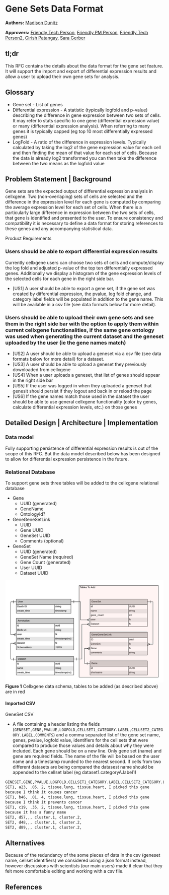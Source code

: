 # Gene Sets Data Format

**Authors:** [Madison Dunitz](mailto:madison.dunitz@chanzuckerberg.com)

**Approvers:** [Friendly Tech Person](mailto:arathi.mani@chanzuckerberg.com), [Friendly PM Person](mailto:schambers@chanzuckerberg.com), [Friendly Tech Person2](mailto:colin.megill@chanzuckerberg.com), [Girish Patangay](mailto:girish.patangay@chanzuckerberg.com), [Sara Gerber](mailto:sara.gerber@chanzuckerberg.com)

## tl;dr

This RFC contains the details about the data format for the gene set feature. It will support the import and export of differential
 expression results and allow a user to upload their own gene sets for analysis.
 
## Glossary
- Gene set - List of genes
- Differential expression - A statistic (typically logfold and p-value) describing the difference in gene expression between two sets of cells. It may refer to stats specific to one gene (differential expression value) or many (differential expression analysis). When referring to many genes it is typically capped (eg top 10 most differentially expressed genes)
- LogFold - A ratio of the difference in expression levels. Typically calculated by taking the log2 of the gene expression value for each cell and then finding the mean of that value for each set of cells. Because the data is already log2 transformed you can then take the difference between the two means as the logfold value
## Problem Statement | Background

Gene sets are the expected output of differential expression analysis in cellxgene. Two (non-overlaping) sets of cells
are selected and the difference in the expression level for each gene is computed by comparing the average
expression level for each set of cells. When there is a particularly large difference in expression between the two sets of
cells, that gene is identified and presented to the user. To ensure consistency and compatibility it is necessary to define a
data format for storing references to these genes and any accompanying statistical data.

Product Requirements
### Users should be able to export differential expression results
Currently cellxgene users can choose two sets of cells and compute/display the log fold and adjusted p-value of the top ten differentially expressed genes. Additionally we display a histogram of the gene expression levels of the selected cells for each gene in the right side bar.
- [US1] A user should be able to export a gene set, if the gene set was created by differential expression, the pvalue, log fold change, and category label fields will be populated in addition to the gene name. This will be available in a csv file (see data formats below for more detail).
### Users should be able to upload their own gene sets and see them in the right side bar with the option to apply them within current cellxgene functionalities, if the same gene ontology was used when generating the current dataset and the geneset uploaded by the user (ie the gene names match)
- [US2] A user should be able to upload a geneset via a csv file (see data formats below for more detail) for a dataset.
- [US3] A user should be able to upload a geneset they previously downloaded from cellxgene
- [US4] When a user uploads a geneset, that list of genes should appear in the right side bar
- [US5] If the user was logged in when they uploaded a geneset that genesit should persist if they logout and back in or reload the page
- [US6] If the gene names match those used in the dataset the user should be able to use general cellxgene functionality (color by genes, calculate differential expression levels, etc.) on those genes

## Detailed Design | Architecture | Implementation


### Data model

Fully supporting persistence of differential expression results is out of the scope of this RFC. But the data model described below has been designed to allow for differential expression persistence in the future.
### Relational Database
To support gene sets three tables will be added to the cellxgene relational database
- Gene
   - UUID (generated)
   - GeneName
   - OntologyId?
- GeneGeneSetLink
   - UUID
   - Gene UUID
   - GeneSet UUID
   - Comments (optional)
- GeneSet
   - UUID (generated)
   - GeneSet Name (required)
   - Gene Count (generated)
   - User UUID
   - Dataset UUID


![Cellxgene Data Schema](imgs/Cellxgene_rds_schema.png)
**Figure 1** Cellxgene data schema, tables to be added (as described above) are in red
#### Imported CSV
GeneSet CSV
- A file containing a header listing the fields (`GENESET,GENE,PVALUE,LOGFOLD,CELLSET1_CATEGORY.LABEL,CELLSET2_CATEGORY.LABEL,COMMENTS`)
 and a comma separated list of the gene set name, genes, pvalue, logfold value,
identifiers for the cell sets that were compared to produce those values and details about why they were included.
Each gene should be on a new line. Only gene set (name) and gene are required fields. The name of the file will be based on the
user name and a timestamp rounded to the nearest second. If cells from two different datasets are being compared the datasest name
should be appended to the cellset label (eg dataset1.categoryA.label1)
```
GENESET,GENE,PVALUE,LOGFOLD,CELLSET1_CATEGORY.LABEL,CELLSET2_CATEGORY.LABEL,COMMENTS
SET1, a23, .05, 2, tissue.lung, tissue.heart, I picked this gene because I think it causes cancer
SET1, b46, .01, 4, tissue.lung, tissue.heart, I picked this gene because I think it prevents cancer
SET1, c19, .35, 2, tissue.lung, tissue.heart, I picked this gene because it has a funny name
SET2, d57,,, cluster.1, cluster.2,
SET2, d48,,, cluster.1, cluster.2,
SET2, d89,,, cluster.1, cluster.2,
```

## Alternatives

Because of the redundancy of the some pieces of data in the csv (geneset name, cellset identifiers) we considered using a json format instead,
however discussions with scientists (our main users) made it clear that they felt more comfortable editing and working with a csv file.

## References
